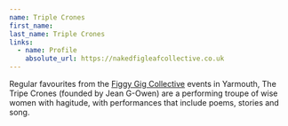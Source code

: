 ```yaml
---
name: Triple Crones
first_name: 
last_name: Triple Crones
links:
  - name: Profile
    absolute_url: https://nakedfigleafcollective.co.uk
---
```


Regular favourites from the [Figgy Gig Collective](https://nakedfigleafcollective.co.uk/figgy-gigs/) events in Yarmouth, The Tripe Crones (founded by Jean G-Owen) are a performing troupe of wise women with hagitude, with performances that include poems, stories and song.
